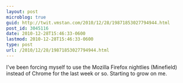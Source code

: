 ```yaml
---
layout: post
microblog: true
guid: http://twit.vmstan.com/2010/12/28/19871853027794944.html
post_id: 3045116
date: 2010-12-28T15:46:33-0600
lastmod: 2010-12-28T15:46:33-0600
type: post
url: /2010/12/28/19871853027794944.html
---
```

I've been forcing myself to use the Mozilla Firefox nightlies (Minefield) instead of Chrome for the last week or so. Starting to grow on me.
